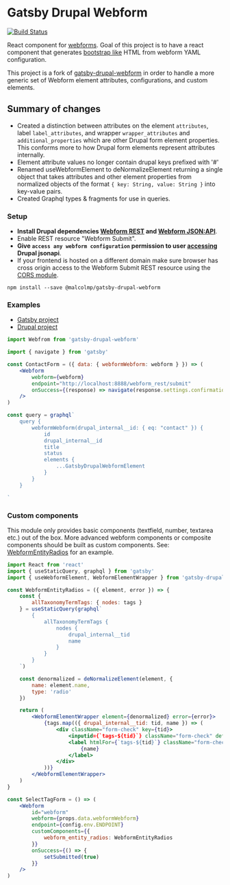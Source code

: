 # Gatsby Drupal Webform

[![Build Status](https://travis-ci.org/malcolmp/gatsby-drupal-webform.svg?branch=master)](https://travis-ci.org/malcolmp/gatsby-drupal-webform)

React component for [webforms](https://www.drupal.org/project/webform). Goal of this project is to have a react component that generates [bootstrap like](https://getbootstrap.com/docs/4.0/components/forms/) HTML from webform YAML configuration.

This project is a fork of [gatsby-drupal-webform](https://github.com/oikeuttaelaimille/gatsby-drupal-webform) in order to handle a
more generic set of Webform element attributes, configurations, and custom elements.

## Summary of changes
* Created a distinction between attributes on the element `attributes`, label `label_attributes`, and wrapper 
`wrapper_attributes` and `additional_properties` which are other Drupal form element properties. This conforms more to 
how Drupal form elements represent attributes internally. 
* Element attribute values no longer contain drupal keys prefixed with '#'
* Renamed useWebformElement to deNormalizeElement returning a single object that takes attributes and other element 
properties from normalized objects of the format `{ key: String, value: String }` into key-value pairs.
* Created Graphql types & fragments for use in queries.

### Setup

* **Install Drupal dependencies [Webform REST](https://www.drupal.org/project/webform_rest) and [Webform JSON:API](https://www.drupal.org/project/webform_jsonapi)**.
* Enable REST resource "Webform Submit".
* **Give `access any webform configuration` permission to user [accessing](https://www.gatsbyjs.org/packages/gatsby-source-drupal/#basic-auth) Drupal jsonapi**.
* If your frontend is hosted on a different domain make sure browser has cross origin access to the Webform Submit REST resource using the [CORS module](https://www.drupal.org/project/cors).

```
npm install --save @malcolmp/gatsby-drupal-webform
```

### Examples

* [Gatsby project](https://github.com/malcolmp/gatsby-drupal-webform/tree/master/examples/gatsby-webforms)
* [Drupal project](https://github.com/malcolmp/gatsby-drupal-webform/tree/master/examples/drupal)

```jsx
import Webfrom from 'gatsby-drupal-webform'

import { navigate } from 'gatsby'

const ContactForm = ({ data: { webformWebform: webform } }) => (
	<Webform
		webform={webform}
		endpoint="http://localhost:8888/webform_rest/submit"
		onSuccess={(response) => navigate(response.settings.confirmation_url)}
	/>
)

const query = graphql`
	query {
		webformWebform(drupal_internal__id: { eq: "contact" }) {
            id
            drupal_internal__id
            title
            status
			elements {
				...GatsbyDrupalWebformElement
			}
		}
	}

`
```

### Custom components

This module only provides basic components (textfield, number, textarea etc.) out of the box. More advanced webform components or composite components should be built as custom components. See: [WebformEntityRadios](https://github.com/oikeuttaelaimille/gatsby-drupal-webform/tree/master/examples/gatsby-webforms/src/components/WebformEntityRadios.jsx) for an example.

```jsx
import React from 'react'
import { useStaticQuery, graphql } from 'gatsby'
import { useWebformElement, WebformElementWrapper } from 'gatsby-drupal-webform'

const WebformEntityRadios = ({ element, error }) => {
	const {
		allTaxonomyTermTags: { nodes: tags }
	} = useStaticQuery(graphql`
		{
			allTaxonomyTermTags {
				nodes {
					drupal_internal__tid
					name
				}
			}
		}
	`)

	const denormalized = deNormalizeElement(element, {
		name: element.name,
		type: 'radio'
	})

	return (
		<WebformElementWrapper element={denormalized} error={error}>
			{tags.map(({ drupal_internal__tid: tid, name }) => (
				<div className="form-check" key={tid}>
					<inputid={`tags-${tid}`} className="form-check" defaultChecked={parseInt(inputProps.defaultValue, 10) === tid} {...denormalized.attributes} />
					<label htmlFor={`tags-${tid}`} className="form-check-radio">
						{name}
					</label>
				</div>
			))}
		</WebformElementWrapper>
	)
}

const SelectTagForm = () => (
	<Webform
		id="webform"
		webform={props.data.webformWebform}
		endpoint={config.env.ENDPOINT}
		customComponents={{
			webform_entity_radios: WebformEntityRadios
		}}
		onSuccess={() => {
			setSubmitted(true)
		}}
	/>
)

```
